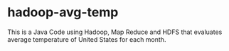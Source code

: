 hadoop-avg-temp
===============

This is a Java Code using Hadoop, Map Reduce and HDFS that evaluates average temperature of United States for each month.
